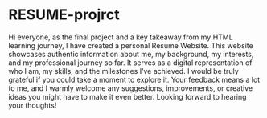 # RESUME-projrct
 Hi everyone, as the final project and a key takeaway from my HTML learning journey, I have created a personal Resume Website. This website showcases authentic information about me, my background, my interests, and my professional journey so far. It serves as a digital representation of who I am, my skills, and the milestones I’ve achieved. 
I would be truly grateful if you could take a moment to explore it. Your feedback means a lot to me, and I warmly welcome any suggestions, improvements, or creative ideas you might have to make it even better. Looking forward to hearing your thoughts!

